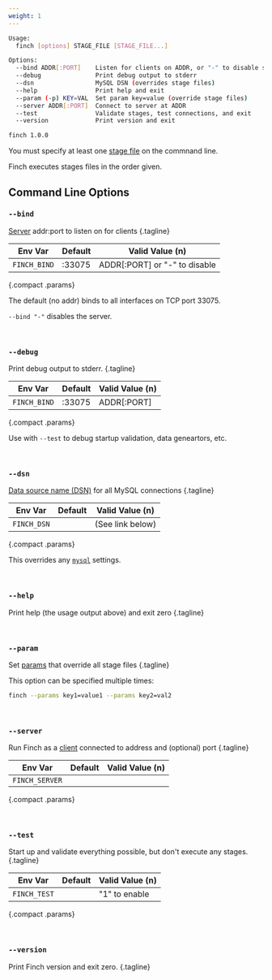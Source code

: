 ```yaml
---
weight: 1
---
```


```sh
Usage:
  finch [options] STAGE_FILE [STAGE_FILE...]

Options:
  --bind ADDR[:PORT]    Listen for clients on ADDR, or "-" to disable server API (default: :33075)
  --debug               Print debug output to stderr
  --dsn                 MySQL DSN (overrides stage files)
  --help                Print help and exit
  --param (-p) KEY=VAL  Set param key=value (override stage files)
  --server ADDR[:PORT]  Connect to server at ADDR
  --test                Validate stages, test connections, and exit
  --version             Print version and exit

finch 1.0.0
```

You must specify at least one [stage file](/syntax/stage-file) on the commnand line.

Finch executes stages files in the order given.

## Command Line Options

### `--bind`

[Server](../client-server) addr:port to listen on for clients
{.tagline}

|Env Var|Default|Valid Value (n)|
|-----|-------|----|
|`FINCH_BIND`|:33075|ADDR[:PORT] or "-" to disable|
{.compact .params}

The default (no addr) binds to all interfaces on TCP port 33075.

`--bind "-"` disables the server.

<br>

### `--debug`

Print debug output to stderr.
{.tagline}

|Env Var|Default|Valid Value (n)|
|-----|-------|----|
|`FINCH_BIND`|:33075|ADDR[:PORT]|
{.compact .params}

Use with `--test` to debug startup validation, data geneartors, etc.

<br>

### `--dsn`

[Data source name (DSN)](https://github.com/go-sql-driver/mysql#dsn-data-source-name) for all MySQL connections
{.tagline}

|Env Var|Default|Valid Value (n)|
|-----|-------|----|
|`FINCH_DSN`||(See link below)|
{.compact .params}

This overrides any [`mysql`](/syntax/all-file/#mysql) settings.

<br>

### `--help`

Print help (the usage output above) and exit zero
{.tagline}

<br>

### `--param`

Set [params](/syntax/all-file/#params) that override all stage files
{.tagline}

This option can be specified multiple times:

```sh
finch --params key1=value1 --params key2=val2
```

<br>

### `--server`

Run Finch as a [client](../client-server/) connected to address and (optional) port
{.tagline}

|Env Var|Default|Valid Value (n)|
|-----|-------|----|
|`FINCH_SERVER`|||
{.compact .params}

<br>

### `--test`

Start up and validate everything possible, but don't execute any stages.
{.tagline}

|Env Var|Default|Valid Value (n)|
|-----|-------|----|
|`FINCH_TEST`||"1" to enable|
{.compact .params}

<br>

### `--version`

Print Finch version and exit zero.
{.tagline}
